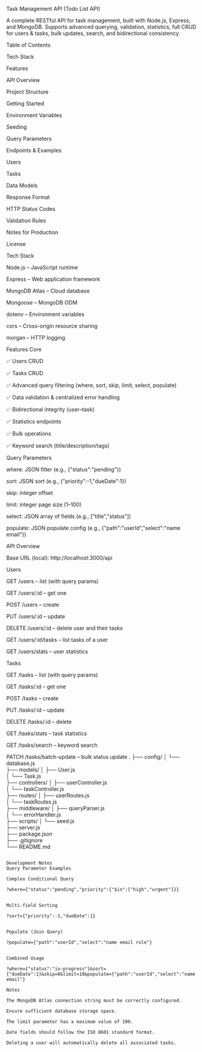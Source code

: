 Task Management API (Todo List API)

A complete RESTful API for task management, built with Node.js, Express, and MongoDB.
Supports advanced querying, validation, statistics, full CRUD for users & tasks, bulk updates, search, and bidirectional consistency.

Table of Contents

Tech Stack

Features

API Overview

Project Structure

Getting Started

Environment Variables

Seeding

Query Parameters

Endpoints & Examples

Users

Tasks

Data Models

Response Format

HTTP Status Codes

Validation Rules

Notes for Production

License

Tech Stack

Node.js – JavaScript runtime

Express – Web application framework

MongoDB Atlas – Cloud database

Mongoose – MongoDB ODM

dotenv – Environment variables

cors – Cross-origin resource sharing

morgan – HTTP logging

Features
Core

✅ Users CRUD

✅ Tasks CRUD

✅ Advanced query filtering (where, sort, skip, limit, select, populate)

✅ Data validation & centralized error handling

✅ Bidirectional integrity (user–task)

✅ Statistics endpoints

✅ Bulk operations

✅ Keyword search (title/description/tags)

Query Parameters

where: JSON filter (e.g., {"status":"pending"})

sort: JSON sort (e.g., {"priority":-1,"dueDate":1})

skip: integer offset

limit: integer page size (1–100)

select: JSON array of fields (e.g., ["title","status"])

populate: JSON populate config (e.g., {"path":"userId","select":"name email"})

API Overview

Base URL (local): http://localhost:3000/api

Users

GET /users – list (with query params)

GET /users/:id – get one

POST /users – create

PUT /users/:id – update

DELETE /users/:id – delete user and their tasks

GET /users/:id/tasks – list tasks of a user

GET /users/stats – user statistics

Tasks

GET /tasks – list (with query params)

GET /tasks/:id – get one

POST /tasks – create

PUT /tasks/:id – update

DELETE /tasks/:id – delete

GET /tasks/stats – task statistics

GET /tasks/search – keyword search

PATCH /tasks/batch-update – bulk status update
.
├── config/
│   └── database.js          
├── models/
│   ├── User.js              
│   └── Task.js              
├── controllers/
│   ├── userController.js   
│   └── taskController.js    
├── routes/
│   ├── userRoutes.js        
│   └── taskRoutes.js        
├── middleware/
│   ├── queryParser.js       
│   └── errorHandler.js      
├── scripts/
│   └── seed.js              
├── server.js                
├── package.json             
├── .gitignore              
└── README.md               
```

Development Notes
Query Parameter Examples

Complex Conditional Query

?where={"status":"pending","priority":{"$in":["high","urgent"]}}


Multi-field Sorting

?sort={"priority":-1,"dueDate":1}


Populate (Join Query)

?populate={"path":"userId","select":"name email role"}


Combined Usage

?where={"status":"in-progress"}&sort={"dueDate":1}&skip=0&limit=10&populate={"path":"userId","select":"name email"}

Notes

The MongoDB Atlas connection string must be correctly configured.

Ensure sufficient database storage space.

The limit parameter has a maximum value of 100.

Date fields should follow the ISO 8601 standard format.

Deleting a user will automatically delete all associated tasks.
